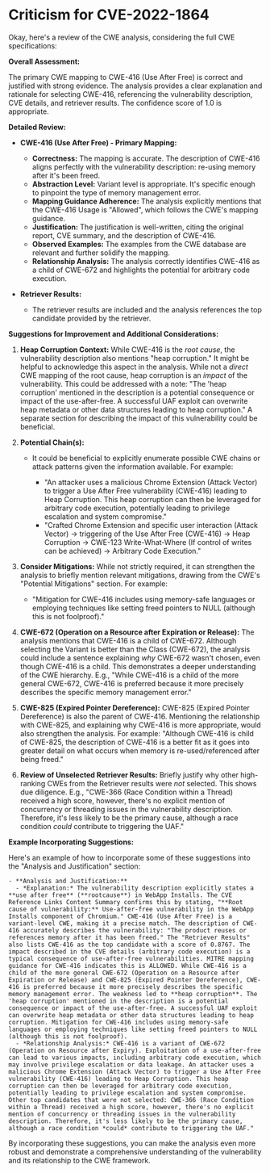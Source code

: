 # Criticism for CVE-2022-1864

Okay, here's a review of the CWE analysis, considering the full CWE specifications:

**Overall Assessment:**

The primary CWE mapping to CWE-416 (Use After Free) is correct and justified with strong evidence. The analysis provides a clear explanation and rationale for selecting CWE-416, referencing the vulnerability description, CVE details, and retriever results. The confidence score of 1.0 is appropriate.

**Detailed Review:**

*   **CWE-416 (Use After Free) - Primary Mapping:**

    *   **Correctness:** The mapping is accurate. The description of CWE-416 aligns perfectly with the vulnerability description: re-using memory after it's been freed.
    *   **Abstraction Level:** Variant level is appropriate. It's specific enough to pinpoint the type of memory management error.
    *   **Mapping Guidance Adherence:** The analysis explicitly mentions that the CWE-416 Usage is "Allowed", which follows the CWE's mapping guidance.
    *   **Justification:** The justification is well-written, citing the original report, CVE summary, and the description of CWE-416.
    *   **Observed Examples:** The examples from the CWE database are relevant and further solidify the mapping.
    *   **Relationship Analysis:** The analysis correctly identifies CWE-416 as a child of CWE-672 and highlights the potential for arbitrary code execution.
*   **Retriever Results:**

    *   The retriever results are included and the analysis references the top candidate provided by the retriever.

**Suggestions for Improvement and Additional Considerations:**

1.  **Heap Corruption Context:** While CWE-416 is the *root cause*, the vulnerability description also mentions "heap corruption." It might be helpful to acknowledge this aspect in the analysis. While not a *direct* CWE mapping of the root cause, heap corruption is an *impact* of the vulnerability. This could be addressed with a note: "The 'heap corruption' mentioned in the description is a potential consequence or impact of the use-after-free. A successful UAF exploit can overwrite heap metadata or other data structures leading to heap corruption." A separate section for describing the impact of this vulnerability could be beneficial.

2.  **Potential Chain(s):**
    * It could be beneficial to explicitly enumerate possible CWE chains or attack patterns given the information available. For example:

        * "An attacker uses a malicious Chrome Extension (Attack Vector) to trigger a Use After Free vulnerability (CWE-416) leading to Heap Corruption. This heap corruption can then be leveraged for arbitrary code execution, potentially leading to privilege escalation and system compromise."
        * "Crafted Chrome Extension and specific user interaction (Attack Vector) -> triggering of the Use After Free (CWE-416) -> Heap Corruption -> CWE-123 Write-What-Where (If control of writes can be achieved) -> Arbitrary Code Execution."

3.  **Consider Mitigations:** While not strictly required, it can strengthen the analysis to briefly mention relevant mitigations, drawing from the CWE's "Potential Mitigations" section. For example:

    *   "Mitigation for CWE-416 includes using memory-safe languages or employing techniques like setting freed pointers to NULL (although this is not foolproof)."

4.  **CWE-672 (Operation on a Resource after Expiration or Release):** The analysis mentions that CWE-416 is a child of CWE-672. Although selecting the Variant is better than the Class (CWE-672), the analysis could include a sentence explaining *why* CWE-672 wasn't chosen, even though CWE-416 is a child. This demonstrates a deeper understanding of the CWE hierarchy. E.g., "While CWE-416 is a child of the more general CWE-672, CWE-416 is preferred because it more precisely describes the specific memory management error."

5.  **CWE-825 (Expired Pointer Dereference):** CWE-825 (Expired Pointer Dereference) is also the parent of CWE-416. Mentioning the relationship with CWE-825, and explaining why CWE-416 is more appropriate, would also strengthen the analysis. For example: "Although CWE-416 is child of CWE-825, the description of CWE-416 is a better fit as it goes into greater detail on what occurs when memory is re-used/referenced after being freed."

6.  **Review of Unselected Retriever Results:** Briefly justify why other high-ranking CWEs from the Retriever results were *not* selected. This shows due diligence. E.g., "CWE-366 (Race Condition within a Thread) received a high score, however, there's no explicit mention of concurrency or threading issues in the vulnerability description. Therefore, it's less likely to be the primary cause, although a race condition *could* contribute to triggering the UAF."

**Example Incorporating Suggestions:**

Here's an example of how to incorporate some of these suggestions into the "Analysis and Justification" section:

```
- **Analysis and Justification:**
  - *Explanation:* The vulnerability description explicitly states a **use after free** (**rootcause**) in WebApp Installs. The CVE Reference Links Content Summary confirms this by stating, "**Root cause of vulnerability:** Use-after-free vulnerability in the WebApp Installs component of Chromium." CWE-416 (Use After Free) is a variant-level CWE, making it a precise match. The description of CWE-416 accurately describes the vulnerability: "The product reuses or references memory after it has been freed." The "Retriever Results" also lists CWE-416 as the top candidate with a score of 0.8767. The impact described in the CVE details (arbitrary code execution) is a typical consequence of use-after-free vulnerabilities. MITRE mapping guidance for CWE-416 indicates this is ALLOWED. While CWE-416 is a child of the more general CWE-672 (Operation on a Resource after Expiration or Release) and CWE-825 (Expired Pointer Dereference), CWE-416 is preferred because it more precisely describes the specific memory management error. The weakness led to **heap corruption**. The 'heap corruption' mentioned in the description is a potential consequence or impact of the use-after-free. A successful UAF exploit can overwrite heap metadata or other data structures leading to heap corruption. Mitigation for CWE-416 includes using memory-safe languages or employing techniques like setting freed pointers to NULL (although this is not foolproof).
  - *Relationship Analysis:* CWE-416 is a variant of CWE-672 (Operation on Resource after Expiry). Exploitation of a use-after-free can lead to various impacts, including arbitrary code execution, which may involve privilege escalation or data leakage. An attacker uses a malicious Chrome Extension (Attack Vector) to trigger a Use After Free vulnerability (CWE-416) leading to Heap Corruption. This heap corruption can then be leveraged for arbitrary code execution, potentially leading to privilege escalation and system compromise. Other top candidates that were not selected: CWE-366 (Race Condition within a Thread) received a high score, however, there's no explicit mention of concurrency or threading issues in the vulnerability description. Therefore, it's less likely to be the primary cause, although a race condition *could* contribute to triggering the UAF."
```

By incorporating these suggestions, you can make the analysis even more robust and demonstrate a comprehensive understanding of the vulnerability and its relationship to the CWE framework.